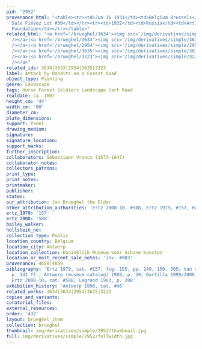 ```yaml
---
pid: '2952'
provenance_html: "<table><tr><td>Jun 16 1931</td><td>Belgium Brussels</td><td>(Probably)
  Sale Fiévez Lot #30</td></tr><tr><td>1932</td><td>Russia</td><td>Artibus Patriae
  Foundation</td></tr></table>"
related_html: "<a href='/brueghel/3634'><img src='/img/derivatives/simple/3634/thumbnail.jpg'
  /></a>|<a href='/brueghel/3633'><img src='/img/derivatives/simple/3633/thumbnail.jpg'
  /></a>|<a href='/brueghel/2954'><img src='/img/derivatives/simple/2954/thumbnail.jpg'
  /></a>|<a href='/brueghel/3635'><img src='/img/derivatives/simple/3635/thumbnail.jpg'
  /></a>|<a href='/brueghel/3223'><img src='/img/derivatives/simple/3223/thumbnail.jpg'
  /></a>"
related_ids: 3634|3633|2954|3635|3223
label: Attack by Bandits on a Forest Road
object_type: Painting
genre: Landscape
tags: Horse Forest Soldiers Landscape Cart Road
realdate: ca. 1607
height_cm: '44'
width_cm: '80'
diameter_cm:
plate_dimensions:
support: Panel
drawing_medium:
signature:
signature_location:
support_marks:
further_inscription:
collaborators: Sebastiaen Vrancx (1573-1647)
collaborator_notes:
collectors_patrons:
print_type:
print_notes:
printmaker:
publisher:
states:
our_attribution: Jan Brueghel the Elder
other_attribution_authorities: 'Ertz 2008-10, #588, Ertz 1979, #157, Honig database'
ertz_1979: '157'
ertz_2008: '588'
bailey_walker:
hollstein_no:
collection_type: Public
location_country: Belgium
location_city: Antwerp
location_collection: Koninklijk Museum voor Schone Kunsten
location_or_most_recent_sale_notes: 'inv. #983'
provenance: 4658|4659
bibliography: 'Ertz 1979, cat. #157, fig. 155, pp. 149, 150, 505; Van der Auwera 1981,
  p. 141 ff.; Antwerp (museum catalog) 1988, p. 59; Bartilla 1999/2000, fig. 187;
  Ertz 2008-10, cat. #588; Legrand 1963, p. 200'
exhibition_history: 'Antwerp 1998, cat. #46'
related_works: 3634|3633|2954|3635|3223
copies_and_variants:
curatorial_files:
external_resources:
order: '432'
layout: brueghel_item
collection: brueghel
thumbnail: img/derivatives/simple/2952/thumbnail.jpg
full: img/derivatives/simple/2952/fullwidth.jpg
---
```

